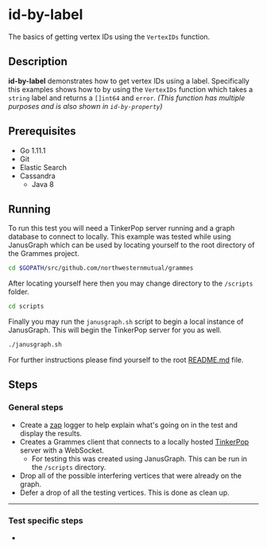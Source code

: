 # id-by-label

The basics of getting vertex IDs using the `VertexIDs` function.

## Description

**id-by-label** demonstrates how to get vertex IDs using a label. Specifically this examples shows how to by using the `VertexIDs` function which takes a `string` label and returns a `[]int64` and `error`. *(This function has multiple purposes and is also shown in `id-by-property`)*

## Prerequisites

- Go 1.11.1
- Git
- Elastic Search
- Cassandra
  - Java 8

## Running

To run this test you will need a TinkerPop server running and a graph database to connect to locally. This example was tested while using JanusGraph which can be used by locating yourself to the root directory of the Grammes project.

``` sh
cd $GOPATH/src/github.com/northwesternmutual/grammes
```

After locating yourself here then you may change directory to the `/scripts` folder.

``` sh
cd scripts
```

Finally you may run the `janusgraph.sh` script to begin a local instance of JanusGraph. This will begin the TinkerPop server for you as well.

``` sh
./janusgraph.sh
```

For further instructions please find yourself to the root [README.md](../../README.md) file.

## Steps

### General steps

- Create a [zap](https://github.com/uber-go/zap) logger to help explain what's going on in the test and display the results.
- Creates a Grammes client that connects to a locally hosted [TinkerPop](http://tinkerpop.apache.org/) server with a WebSocket.
  - For testing this was created using JanusGraph. This can be run in the `/scripts` directory.
- Drop all of the possible interfering vertices that were already on the graph.
- Defer a drop of all the testing vertices. This is done as clean up.

---

### Test specific steps

- 

